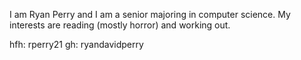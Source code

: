 I am Ryan Perry and I am a senior majoring in computer science. My interests are reading (mostly horror) and working out.

hfh: rperry21
gh: ryandavidperry
